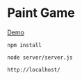 # Paint Game #

[Demo](http://moyuyc.xyz:4000/)

    npm install

    node server/server.js

    http://localhost/

